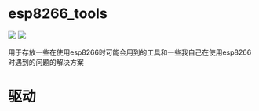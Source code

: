 # esp8266_tools
![](https://img.shields.io/badge/Github-resinprotein2333-green.svg) ![](https://badgen.net/github/stars/resinprotein2333/esp8266_tools)

用于存放一些在使用esp8266时可能会用到的工具和一些我自己在使用esp8266时遇到的问题的解决方案

# 驱动

